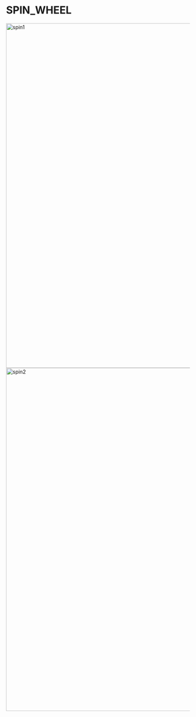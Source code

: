 # SPIN_WHEEL

<img width="942" alt="spin1" src="https://user-images.githubusercontent.com/46247882/84156214-ddb22280-aa86-11ea-8eae-64b94af7d370.PNG">

<img width="938" alt="spin2" src="https://user-images.githubusercontent.com/46247882/84156346-03d7c280-aa87-11ea-8fe3-21abaf944360.PNG">
